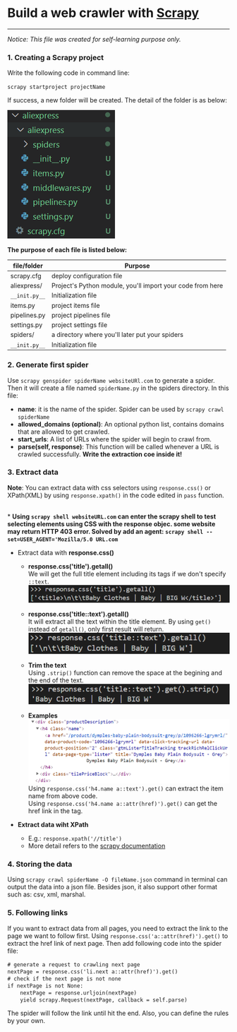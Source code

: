# Build a web crawler with [Scrapy](https://scrapy.org/)
---
*Notice: This file was created for self-learning purpose only.*

### 1. Creating a Scrapy project 
Write the following code in command line:

``scrapy startproject projectName``

If success, a new folder will be created. The detail of the folder is as below: 

![](img/startproject.png)

**The purpose of each file is listed below:**
<table>
<thead>
<tr>
<th>file/folder</th>
<th>Purpose</th>
</tr>
</thead>
<tbody>
<tr>
<td>scrapy.cfg</td>
<td>deploy configuration file</td>
</tr>
<tr>
<td>aliexpress/</td>
<td>Project's Python module, you'll import your code from here</td>
</tr>
<tr>
<td><code>__init.py__</code></td>
<td>Initialization file</td>
</tr>
<tr>
<td>items.py</td>
<td>project items file</td>
</tr>
<tr>
<td>pipelines.py</td>
<td>project pipelines file</td>
</tr>
<tr>
<td>settings.py</td>
<td>project settings file</td>
</tr>
<tr>
<td>spiders/</td>
<td>a directory where you'll later put your spiders</td>
</tr>
<tr>
<td><code>__init.py__</code></td>
<td>Initialization file</td>
</tr>
</tbody>
</table>


### 2. Generate first spider 
Use ``scrapy genspider spiderName websiteURl.com`` to generate a spider. Then it will create a file named ``spiderName.py`` in the spiders directory. In this file:
* **name**: it is the name of the spider. Spider can be used by ``scrapy crawl spiderName``
* **allowed_domains (optional)**: An optional python list, contains domains that are allowed to get crawled. 
* **start_urls**: A list of URLs where the spider will begin to crawl from. 
* **parse(self, response)**: This function will be called whenever a URL is crawled successfully. **Write the extraction coe inside it!**

### 3. Extract data 
 **Note**: You can extract data with css selectors using ``response.css()`` or XPath(XML) by using ``response.xpath()`` in the code edited in ``pass`` function. 

 <br>* **Using ``scrapy shell websiteURL.com`` can enter the scrapy shell to test selecting elements using CSS with the response objec. some website may return HTTP 403 error. Solved by add an agent: ``scrapy shell --set=USER_AGENT='Mozilla/5.0 URL.com``**

 * Extract data with **response.css()**
    * **response.css('title').getall()**
    <br> We will get the full title element including its tags if we don't specify ``::text``.
    ![](img/title.png)
    * **response.css('title::text').getall()**
    <br> It will extract all the text within the title element. By using ``get()`` instead of ``getall()``, only first result will return. 
    ![](img/title2.png)

    * **Trim the text** <br>Using ``.strip()`` function can remove the space at the begining and the end of the text.
    ![](img/title3.png)

    * **Examples**
      ![](img/example.png)
    Using ``response.css('h4.name a::text').get()`` can extract the item name from above code. 
    <br> Using ``response.css('h4.name a::attr(href)').get()`` can get the href link in the tag.
  
  * **Extract data wiht XPath**
    * E.g.: ``response.xpath('//title')``
    * More detail refers to the [scrapy documentation](https://docs.scrapy.org/en/latest/intro/tutorial.html)

### 4. Storing the data
  Using ``scrapy crawl spiderName -O fileName.json`` command in terminal can output the data into a json file. Besides json, it also support other format such as: csv, xml, marshal.

### 5. Following links 
If you want to extract data from all pages, you need to extract the link to the page we want to follow first. Using ``response.css('a::attr(href)').get()`` to extract the href link of next page. Then add following code into the spider file:
```
# generate a request to crawling next page 
nextPage = response.css('li.next a::attr(href)').get()
# check if the next page is not none
if nextPage is not None: 
    nextPage = response.urljoin(nextPage)
    yield scrapy.Request(nextPage, callback = self.parse)
```
The spider will follow the link until hit the end. Also, you can define the rules by your own. 

